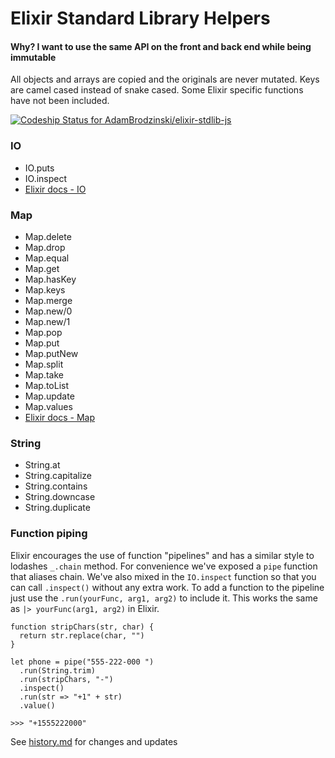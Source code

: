 # Elixir Standard Library Helpers

#### Why? I want to use the same API on the front and back end while being immutable

All objects and arrays are copied and the originals are never mutated. Keys are camel cased instead of snake cased. Some Elixir specific functions have not been included.

[ ![Codeship Status for AdamBrodzinski/elixir-stdlib-js](https://codeship.com/projects/961d6080-b158-0132-e813-32bd639983ea/status?branch=master)](https://codeship.com/projects/69814)

### IO

- IO.puts
- IO.inspect
- [Elixir docs - IO](http://elixir-lang.org/docs/stable/elixir/IO.html)

### Map

- Map.delete
- Map.drop
- Map.equal
- Map.get
- Map.hasKey
- Map.keys
- Map.merge
- Map.new/0
- Map.new/1
- Map.pop
- Map.put
- Map.putNew
- Map.split
- Map.take
- Map.toList
- Map.update
- Map.values
- [Elixir docs - Map](http://elixir-lang.org/docs/stable/elixir/Map.html)


### String

- String.at
- String.capitalize
- String.contains
- String.downcase
- String.duplicate


### Function piping

Elixir encourages the use of function "pipelines" and has a similar style to lodashes `_.chain` method. For convenience we've exposed a `pipe` function that aliases chain. We've also mixed in the `IO.inspect` function so that you can call `.inspect()` without any extra work. To add a function to the pipeline just use the `.run(yourFunc, arg1, arg2)` to include it. This works the same as `|> yourFunc(arg1, arg2)` in Elixir.

```
function stripChars(str, char) {
  return str.replace(char, "")
}

let phone = pipe("555-222-000 ")
  .run(String.trim)
  .run(stripChars, "-")
  .inspect()
  .run(str => "+1" + str)
  .value()

>>> "+1555222000"
```

See [history.md](https://github.com/AdamBrodzinski/elixir-stdlib-js/blob/master/history.md) for changes and updates
